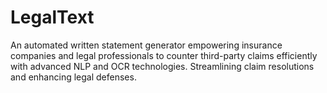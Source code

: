 # LegalText
An automated written statement generator empowering insurance companies and legal professionals to counter third-party claims efficiently with advanced NLP and OCR technologies. Streamlining claim resolutions and enhancing legal defenses.
